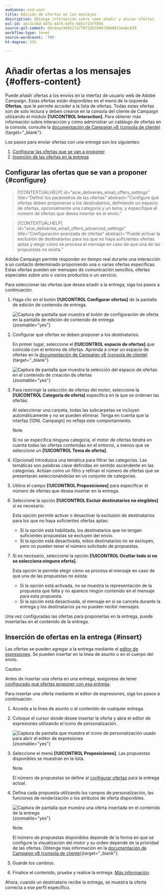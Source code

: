 ```yaml
---
audience: end-user
title: Adición de ofertas en los mensajes
description: Obtenga información sobre cómo añadir y enviar ofertas
exl-id: abc3c36d-d475-4474-b4fe-685cf23ff89d
source-git-commit: d6c6aac9d9127a770732b709873008613ae8c639
workflow-type: tm+mt
source-wordcount: '795'
ht-degree: 23%

---
```


# Añadir ofertas a los mensajes {#offers-content}

Puede añadir ofertas a los envíos en la interfaz de usuario web de Adobe Campaign. Estas ofertas están disponibles en el menú de la izquierda **Ofertas**, que le permite acceder a la lista de ofertas. Todas estas ofertas son de solo lectura y deben crearse en la consola del cliente de Campaign utilizando el módulo **[!UICONTROL Interaction]**. Para obtener más información sobre interacción y cómo administrar un catálogo de ofertas en la consola, consulte la [documentación de Campaign v8 (consola de cliente)](https://experienceleague.adobe.com/docs/campaign/campaign-v8/offers/interaction.html?lang=es){target="_blank"}.

Los pasos para enviar ofertas con una entrega son los siguientes:

1. [Configurar las ofertas que se van a proponer](#configure)
1. [Inserción de las ofertas en la entrega](#insert)

## Configurar las ofertas que se van a proponer {#configure}

>[!CONTEXTUALHELP]
>id="acw_deliveries_email_offers_settings"
>title="Definir los parámetros de las ofertas"
>abstract="Configure qué ofertas deben proponerse a los destinatarios, definiendo un espacio de ofertas, opcionalmente una categoría y un tema, y especifique el número de ofertas que desea insertar en el envío."

>[!CONTEXTUALHELP]
>id="acw_deliveries_email_offers_advanced_settings"
>title="Configuración avanzada de ofertas"
>abstract="Puede activar la exclusión de destinatarios para los que no haya suficientes ofertas aptas y elegir cómo se procesa el mensaje en caso de que una de las propuestas no exista."

Adobe Campaign permite responder en tiempo real durante una interacción a un contacto determinado proponiendo una o varias ofertas específicas. Estas ofertas pueden ser mensajes de comunicación sencillos, ofertas especiales sobre uno o varios productos o un servicio.

Para seleccionar las ofertas que desea añadir a la entrega, siga los pasos a continuación.

1. Haga clic en el botón **[!UICONTROL Configurar ofertas]** de la pantalla de edición de contenido de entrega.

   ![Captura de pantalla que muestra el botón de configuración de oferta en la pantalla de edición de contenido de entrega](assets/offer-setup.png){zoomable="yes"}

1. Configurar qué ofertas se deben proponer a los destinatarios.

   En primer lugar, seleccione el **[!UICONTROL espacio de ofertas]** que coincida con el entorno de ofertas. Aprenda a crear un espacio de ofertas en la [documentación de Campaign v8 (consola de cliente)](https://experienceleague.adobe.com/docs/campaign/campaign-v8/offers/interaction-settings/interaction-offer-spaces.html?lang=es){target="_blank"}.

   ![Captura de pantalla que muestra la selección del espacio de ofertas en el contenido de creación de ofertas](assets/offer-create-content.png){zoomable="yes"}

1. Para restringir la selección de ofertas del motor, seleccione la **[!UICONTROL Categoría de oferta]** específica en la que se ordenan las ofertas.

   Al seleccionar una carpeta, todas las subcarpetas se incluyen automáticamente y no se pueden eliminar. Tenga en cuenta que la interfaz [!DNL Campaign] no refleja este comportamiento.

   >[!NOTE]
   >
   >Si no se especifica ninguna categoría, el motor de ofertas tendrá en cuenta todas las ofertas contenidas en el entorno, a menos que se seleccione un **[!UICONTROL Tema de oferta]**.

1. (Opcional) Introduzca una temática para filtrar las categorías. Las temáticas son palabras clave definidas en sentido ascendente en las categorías. Actúan como un filtro y refinan el número de ofertas que se presentarán seleccionándolas en un conjunto de categorías.

1. Utilice el campo **[!UICONTROL Proposiciones]** para especificar el número de ofertas que desea insertar en la entrega.

1. Seleccione la opción **[!UICONTROL Excluir destinatarios no elegibles]** si es necesario.

   Esta opción permite activar o desactivar la exclusión de destinatarios para los que no haya suficientes ofertas aptas:

   * Si la opción está habilitada, los destinatarios que no tengan suficientes propuestas se excluyen del envío.
   * Si la opción está desactivada, estos destinatarios no se excluyen, pero no pueden tener el número solicitado de propuestas.

1. Si es necesario, seleccione la opción **[!UICONTROL Ocultar todo si no se selecciona ninguna oferta]**.

   Esta opción le permite elegir cómo se procesa el mensaje en caso de que una de las propuestas no exista:

   * Si la opción está activada, no se muestra la representación de la propuesta que falta y no aparece ningún contenido en el mensaje para esta propuesta.
   * Si la opción está desactivada, el mensaje en sí se cancela durante la entrega y los destinatarios ya no pueden recibir mensajes.

Una vez configuradas las ofertas para proponerlas en la entrega, puede insertarlas en el contenido de la entrega.

## Inserción de ofertas en la entrega {#insert}

Las ofertas se pueden agregar a la entrega mediante el [editor de expresiones](../personalization/gs-personalization.md#access). Se pueden insertar en la línea de asunto o en el cuerpo del envío.

>[!CAUTION]
>
>Antes de insertar una oferta en una entrega, asegúrese de tener [configurado qué ofertas proponer con esa entrega](#configure).

Para insertar una oferta mediante el editor de expresiones, siga los pasos a continuación.

1. Acceda a la línea de asunto o al contenido de cualquier entrega.

1. Coloque el cursor donde desee insertar la oferta y abra el editor de expresiones utilizando el icono de personalización.

   ![Captura de pantalla que muestra el icono de personalización usado para abrir el editor de expresiones](assets/offer-insert-perso-icon.png){zoomable="yes"}

1. Seleccione el menú **[!UICONTROL Proposiciones]**. Las propuestas disponibles se muestran en la lista.

   >[!NOTE]
   >
   >El número de propuestas se define al [configurar ofertas](#configure) para la entrega actual.

1. Defina cada propuesta utilizando los campos de personalización, las funciones de renderización o los atributos de oferta disponibles.

   ![Captura de pantalla que muestra una oferta insertada en el contenido de la entrega](assets/offer-inserted.png){zoomable="yes"}

   >[!NOTE]
   >
   >El número de propuestas disponibles depende de la forma en que se configure la visualización del motor y su orden depende de la prioridad de las ofertas. Obtenga más información en la [documentación de Campaign v8 (consola de cliente)](https://experienceleague.adobe.com/docs/campaign/campaign-v8/offers/interaction-best-practices.html?lang=es){target="_blank"}.

1. Guarde los cambios.

1. Finalice el contenido, pruebe y realice la entrega. [Más información](gs-messages.md).

Ahora, cuando un destinatario recibe la entrega, se muestra la oferta correcta a ese perfil específico.